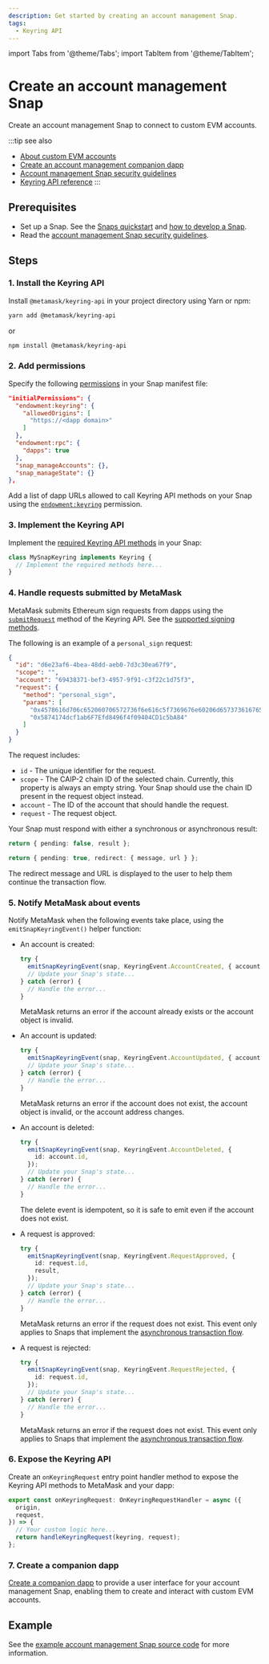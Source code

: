 ```yaml
---
description: Get started by creating an account management Snap.
tags:
  - Keyring API
---
```


import Tabs from '@theme/Tabs';
import TabItem from '@theme/TabItem';

# Create an account management Snap

Create an account management Snap to connect to custom EVM accounts.

:::tip see also
- [About custom EVM accounts](index.md)
- [Create an account management companion dapp](create-companion-dapp.md)
- [Account management Snap security guidelines](security.md)
- [Keyring API reference](../../reference/keyring-api/index.md)
:::

## Prerequisites

- Set up a Snap.
  See the [Snaps quickstart](../../get-started/quickstart.md) and [how to develop a Snap](../../how-to/publish-a-snap.md).
- Read the [account management Snap security guidelines](security.md).

## Steps

### 1. Install the Keyring API

Install `@metamask/keyring-api` in your project directory using Yarn or npm:

```bash
yarn add @metamask/keyring-api
```

or

```bash
npm install @metamask/keyring-api
```

### 2. Add permissions

Specify the following [permissions](../../how-to/request-permissions.md) in your Snap manifest file:

```json title="snap.manifest.json"
"initialPermissions": {
  "endowment:keyring": {
    "allowedOrigins": [
      "https://<dapp domain>"
    ]
  },
  "endowment:rpc": {
    "dapps": true
  },
  "snap_manageAccounts": {},
  "snap_manageState": {}
},
```

Add a list of dapp URLs allowed to call Keyring API methods on your Snap using the
[`endowment:keyring`](../../reference/permissions.md#endowmentkeyring) permission.

### 3. Implement the Keyring API

Implement the [required Keyring API methods](security.md#limit-the-methods-exposed-to-dapps) in your Snap:

```typescript
class MySnapKeyring implements Keyring {
  // Implement the required methods here...
}
```

### 4. Handle requests submitted by MetaMask

MetaMask submits Ethereum sign requests from dapps using the
[`submitRequest`](../../reference/keyring-api/type-aliases/Keyring.md#submitrequest) method of the
Keyring API.
See the [supported signing methods](index.md#supported-signing-methods).

The following is an example of a `personal_sign` request:

```json
{
  "id": "d6e23af6-4bea-48dd-aeb0-7d3c30ea67f9",
  "scope": "",
  "account": "69438371-bef3-4957-9f91-c3f22c1d75f3",
  "request": {
    "method": "personal_sign",
    "params": [
      "0x4578616d706c652060706572736f6e616c5f7369676e60206d657373616765",
      "0x5874174dcf1ab6F7Efd8496f4f09404CD1c5bA84"
    ]
  }
}
```

The request includes:

- `id` - The unique identifier for the request.
- `scope` - The CAIP-2 chain ID of the selected chain.
  Currently, this property is always an empty string.
  Your Snap should use the chain ID present in the request object instead.
- `account` - The ID of the account that should handle the request.
- `request` - The request object.

Your Snap must respond with either a synchronous or asynchronous result:

<Tabs>
<TabItem value="Synchronous">

```typescript
return { pending: false, result };
```

</TabItem>
<TabItem value="Asynchronous">

```typescript
return { pending: true, redirect: { message, url } };
```

The redirect message and URL is displayed to the user to help them continue the transaction flow.

</TabItem>
</Tabs>

### 5. Notify MetaMask about events

Notify MetaMask when the following events take place, using the `emitSnapKeyringEvent()` helper function:

- An account is created:

   ```typescript
   try {
     emitSnapKeyringEvent(snap, KeyringEvent.AccountCreated, { account });
     // Update your Snap's state...
   } catch (error) {
     // Handle the error...
   }
   ```

   MetaMask returns an error if the account already exists or the account object is invalid.

- An account is updated:

   ```typescript
   try {
     emitSnapKeyringEvent(snap, KeyringEvent.AccountUpdated, { account });
     // Update your Snap's state...
   } catch (error) {
     // Handle the error...
   }
   ```
  
   MetaMask returns an error if the account does not exist, the account object is invalid, or the
   account address changes.

- An account is deleted:

   ```typescript
   try {
     emitSnapKeyringEvent(snap, KeyringEvent.AccountDeleted, {
       id: account.id,
     });
     // Update your Snap's state...
   } catch (error) {
     // Handle the error...
   }
   ```
  
   The delete event is idempotent, so it is safe to emit even if the account does not exist.

- A request is approved:

   ```typescript
   try {
     emitSnapKeyringEvent(snap, KeyringEvent.RequestApproved, {
       id: request.id,
       result,
     });
     // Update your Snap's state...
   } catch (error) {
     // Handle the error...
   }
   ```
  
   MetaMask returns an error if the request does not exist.
   This event only applies to Snaps that implement the
   [asynchronous transaction flow](index.md#asynchronous-transaction-flow).

- A request is rejected:

   ```typescript
   try {
     emitSnapKeyringEvent(snap, KeyringEvent.RequestRejected, {
       id: request.id,
     });
     // Update your Snap's state...
   } catch (error) {
     // Handle the error...
   }
   ```
  
   MetaMask returns an error if the request does not exist.
   This event only applies to Snaps that implement the
   [asynchronous transaction flow](index.md#asynchronous-transaction-flow).

### 6. Expose the Keyring API

Create an `onKeyringRequest` entry point handler method to expose the Keyring API methods
to MetaMask and your dapp:

```typescript
export const onKeyringRequest: OnKeyringRequestHandler = async ({
  origin,
  request,
}) => {
  // Your custom logic here...
  return handleKeyringRequest(keyring, request);
};
```

### 7. Create a companion dapp

[Create a companion dapp](create-companion-dapp.md) to provide a user interface for your account
management Snap, enabling them to create and interact with custom EVM accounts.

## Example

See the [example account management Snap source code](https://github.com/MetaMask/snap-simple-keyring/tree/main/packages/snap)
for more information.
